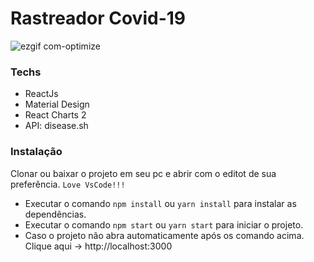 # Rastreador Covid-19
![ezgif com-optimize](https://user-images.githubusercontent.com/22125059/89105893-8f246300-d3fb-11ea-84e5-8e6de67cda56.gif)
### Techs
- ReactJs
- Material Design
- React Charts 2
- API: disease.sh
### Instalação
Clonar ou baixar o projeto em seu pc e abrir com o editot de sua preferência. ``` Love VsCode!!! ```
- Executar o comando ``` npm install ``` ou ``` yarn install ``` para instalar as dependências.
- Executar o comando ``` npm start ``` ou ``` yarn start ``` para iniciar o projeto.
- Caso o projeto não abra automaticamente após os comando acima. Clique aqui -> http://localhost:3000
 
